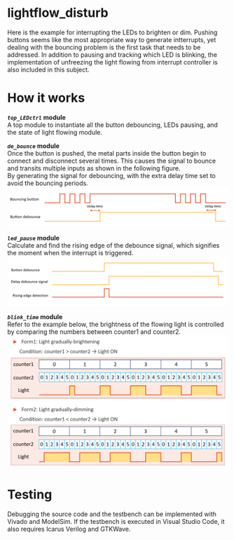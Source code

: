 # lightflow_disturb
Here is the example for interrupting the LEDs to brighten or dim. Pushing buttons seems like the most appropriate way to generate intterrupts, yet dealing with the bouncing problem is the first task that needs to be addressed. In addition to pausing and tracking which LED is blinking, the implementation of unfreezing the light flowing from interrupt controller is also included in this subject.

# How it works
**_`top_LEDctrl`_ module**  
A top module to instantiate all the button debouncing, LEDs pausing, and the state of light flowing module.  

**_`de_bounce`_ module**  
Once the button is pushed, the metal parts inside the button begin to connect and disconnect several times. This causes the signal to bounce and transits multiple inputs as shown in the following figure.  
By generating the signal for debouncing, with the extra delay time set to avoid the bouncing periods.
![GITHUB](https://github.com/wleen0/lightflow_disturb/blob/main/imgs/debounce_btn.png)

**_`led_pause`_ module**  
Calculate and find the rising edge of the debounce signal, which signifies the moment when the interrupt is triggered.
![GITHUB](https://github.com/wleen0/lightflow_disturb/blob/main/imgs/signal_detect.png)

**_`blink_time`_ module**  
Refer to the example below, the brightness of the flowing light is controlled by comparing the numbers between counter1 and counter2.
![GITHUB](https://github.com/wleen0/lightflow_disturb/blob/main/imgs/light_brightness.png?raw=true)

# Testing
Debugging the source code and the testbench can be implemented with Vivado and ModelSim. If the testbench is executed in Visual Studio Code, it also requires Icarus Verilog and GTKWave.
